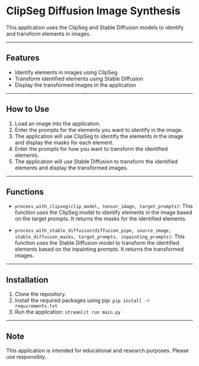 # ClipSeg Diffusion Image Synthesis

This application uses the ClipSeg and Stable Diffusion models to identify and transform elements in images.

---

## Features

- Identify elements in images using ClipSeg
- Transform identified elements using Stable Diffusion
- Display the transformed images in the application

---

## How to Use

1. Load an image into the application.
2. Enter the prompts for the elements you want to identify in the image.
3. The application will use ClipSeg to identify the elements in the image and display the masks for each element.
4. Enter the prompts for how you want to transform the identified elements.
5. The application will use Stable Diffusion to transform the identified elements and display the transformed images.

---

## Functions

- `process_with_clipseg(clip_model, tensor_image, target_prompts)`: This function uses the ClipSeg model to identify elements in the image based on the target prompts. It returns the masks for the identified elements.

- `process_with_stable_diffusion(diffusion_pipe, source_image, stable_diffusion_masks, target_prompts, inpainting_prompts)`: This function uses the Stable Diffusion model to transform the identified elements based on the inpainting prompts. It returns the transformed images.

---

## Installation

1. Clone the repository.
2. Install the required packages using pip: `pip install -r requirements.txt`
3. Run the application: `streamlit run main.py`

---

## Note

This application is intended for educational and research purposes. Please use responsibly.